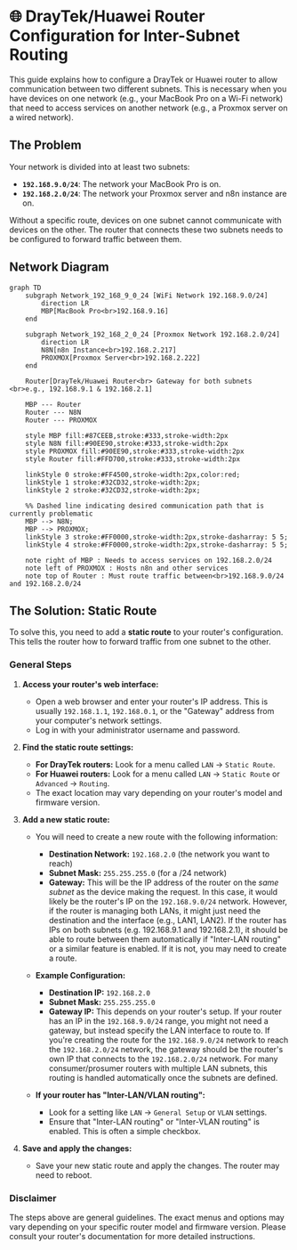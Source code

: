 # 🌐 DrayTek/Huawei Router Configuration for Inter-Subnet Routing

This guide explains how to configure a DrayTek or Huawei router to allow communication between two different subnets. This is necessary when you have devices on one network (e.g., your MacBook Pro on a Wi-Fi network) that need to access services on another network (e.g., a Proxmox server on a wired network).

## The Problem

Your network is divided into at least two subnets:

*   **`192.168.9.0/24`**: The network your MacBook Pro is on.
*   **`192.168.2.0/24`**: The network your Proxmox server and n8n instance are on.

Without a specific route, devices on one subnet cannot communicate with devices on the other. The router that connects these two subnets needs to be configured to forward traffic between them.

## Network Diagram

```mermaid
graph TD
    subgraph Network_192_168_9_0_24 [WiFi Network 192.168.9.0/24]
        direction LR
        MBP[MacBook Pro<br>192.168.9.16]
    end

    subgraph Network_192_168_2_0_24 [Proxmox Network 192.168.2.0/24]
        direction LR
        N8N[n8n Instance<br>192.168.2.217]
        PROXMOX[Proxmox Server<br>192.168.2.222]
    end

    Router[DrayTek/Huawei Router<br> Gateway for both subnets <br>e.g., 192.168.9.1 & 192.168.2.1]

    MBP --- Router
    Router --- N8N
    Router --- PROXMOX

    style MBP fill:#87CEEB,stroke:#333,stroke-width:2px
    style N8N fill:#90EE90,stroke:#333,stroke-width:2px
    style PROXMOX fill:#90EE90,stroke:#333,stroke-width:2px
    style Router fill:#FFD700,stroke:#333,stroke-width:2px

    linkStyle 0 stroke:#FF4500,stroke-width:2px,color:red;
    linkStyle 1 stroke:#32CD32,stroke-width:2px;
    linkStyle 2 stroke:#32CD32,stroke-width:2px;

    %% Dashed line indicating desired communication path that is currently problematic
    MBP --> N8N;
    MBP --> PROXMOX;
    linkStyle 3 stroke:#FF0000,stroke-width:2px,stroke-dasharray: 5 5;
    linkStyle 4 stroke:#FF0000,stroke-width:2px,stroke-dasharray: 5 5;

    note right of MBP : Needs to access services on 192.168.2.0/24
    note left of PROXMOX : Hosts n8n and other services
    note top of Router : Must route traffic between<br>192.168.9.0/24 and 192.168.2.0/24
```

## The Solution: Static Route

To solve this, you need to add a **static route** to your router's configuration. This tells the router how to forward traffic from one subnet to the other.

### General Steps

1.  **Access your router's web interface:**
    *   Open a web browser and enter your router's IP address. This is usually `192.168.1.1`, `192.168.0.1`, or the "Gateway" address from your computer's network settings.
    *   Log in with your administrator username and password.

2.  **Find the static route settings:**
    *   **For DrayTek routers:** Look for a menu called `LAN` -> `Static Route`.
    *   **For Huawei routers:** Look for a menu called `LAN` -> `Static Route` or `Advanced` -> `Routing`.
    *   The exact location may vary depending on your router's model and firmware version.

3.  **Add a new static route:**
    *   You will need to create a new route with the following information:
        *   **Destination Network:** `192.168.2.0` (the network you want to reach)
        *   **Subnet Mask:** `255.255.255.0` (for a /24 network)
        *   **Gateway:** This will be the IP address of the router on the *same subnet* as the device making the request. In this case, it would likely be the router's IP on the `192.168.9.0/24` network. However, if the router is managing both LANs, it might just need the destination and the interface (e.g., LAN1, LAN2). If the router has IPs on both subnets (e.g. 192.168.9.1 and 192.168.2.1), it should be able to route between them automatically if "Inter-LAN routing" or a similar feature is enabled. If it is not, you may need to create a route.

    *   **Example Configuration:**

        *   **Destination IP:** `192.168.2.0`
        *   **Subnet Mask:** `255.255.255.0`
        *   **Gateway IP:** This depends on your router's setup. If your router has an IP in the `192.168.9.0/24` range, you might not need a gateway, but instead specify the LAN interface to route to. If you're creating the route for the `192.168.9.0/24` network to reach the `192.168.2.0/24` network, the gateway should be the router's own IP that connects to the `192.168.2.0/24` network. For many consumer/prosumer routers with multiple LAN subnets, this routing is handled automatically once the subnets are defined.

    *   **If your router has "Inter-LAN/VLAN routing":**
        *   Look for a setting like `LAN` -> `General Setup` or `VLAN` settings.
        *   Ensure that "Inter-LAN routing" or "Inter-VLAN routing" is enabled. This is often a simple checkbox.

4.  **Save and apply the changes:**
    *   Save your new static route and apply the changes. The router may need to reboot.

### Disclaimer

The steps above are general guidelines. The exact menus and options may vary depending on your specific router model and firmware version. Please consult your router's documentation for more detailed instructions.
